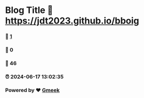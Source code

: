 # Blog Title :link: https://jdt2023.github.io/bboig 
### :page_facing_up: [1](https://jdt2023.github.io/bboig/tag.html) 
### :speech_balloon: 0 
### :hibiscus: 46 
### :alarm_clock: 2024-06-17 13:02:35 
### Powered by :heart: [Gmeek](https://github.com/Meekdai/Gmeek)
